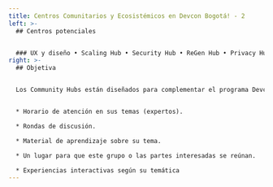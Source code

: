 ```yaml
---
title: Centros Comunitarios y Ecosistémicos en Devcon Bogotá! - 2
left: >-
  ## Centros potenciales


  ### UX y diseño • Scaling Hub • Security Hub • ReGen Hub • Privacy Hub • Diversity Hub / Womxn in Crypto Hub • EIP / Ethereum Improvement Hub • Sin fines de lucro / blockchain-for-social-good Hub • (Digital ) Art/NFT Hub • Fun & Games Hub • **[*Tu idea aquí* 🦄]**
right: >-
  ## Objetiva


  Los Community Hubs están diseñados para complementar el programa Devcon al ofrecer:


  * Horario de atención en sus temas (expertos).

  * Rondas de discusión.

  * Material de aprendizaje sobre su tema.

  * Un lugar para que este grupo o las partes interesadas se reúnan.

  * Experiencias interactivas según su temática
---
```

